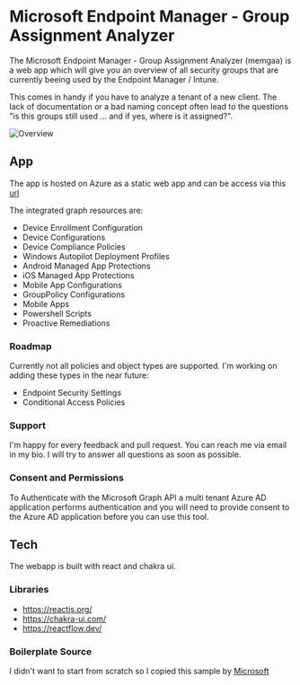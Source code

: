 # Microsoft Endpoint Manager - Group Assignment Analyzer

The Microsoft Endpoint Manager - Group Assignment Analyzer (memgaa) is a web app which will give you an overview of all security groups that are currently beeing used by the Endpoint Manager / Intune.

This comes in handy if you have to analyze a tenant of a new client.
The lack of documentation or a bad naming concept often lead to the questions "is this groups still used ... and if yes, where is it assigned?".

![Overview](https://github.com/schmm2/mem-gaa/blob/01903b0bcc5077a74e87086fa3fe3f211f80b426/docs/img/memgaa.PNG)

## App
The app is hosted on Azure as a static web app and can be access via this [url](https://yellow-moss-05fef5803.azurestaticapps.net)

The integrated graph resources are:
- Device Enrollment Configuration
- Device Configurations
- Device Compliance Policies
- Windows Autopilot Deployment Profiles
- Android Managed App Protections
- iOS Managed App Protections
- Mobile App Configurations
- GroupPolicy Configurations
- Mobile Apps
- Powershell Scripts
- Proactive Remediations

### Roadmap
Currently not all policies and object types are supported. I'm working on adding these types in the near future:
- Endpoint Security Settings
- Conditional Access Policies

### Support
I'm happy for every feedback and pull request.
You can reach me via email in my bio. I will try to answer all questions as soon as possible.

### Consent and Permissions
To Authenticate with the Microsoft Graph API a multi tenant Azure AD application performs authentication and you will need to provide consent to the Azure AD application before you can use this tool.

## Tech
The webapp is built with react and chakra ui.

### Libraries
- https://reactjs.org/
- https://chakra-ui.com/
- https://reactflow.dev/

### Boilerplate Source
I didn't want to start from scratch so I copied this sample by [Microsoft](https://github.com/AzureAD/microsoft-authentication-library-for-js/tree/dev/samples/msal-react-samples/react-router-sample)